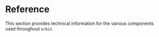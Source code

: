 # Reference

This section provides technical information for the various components used throughout `orbit`.